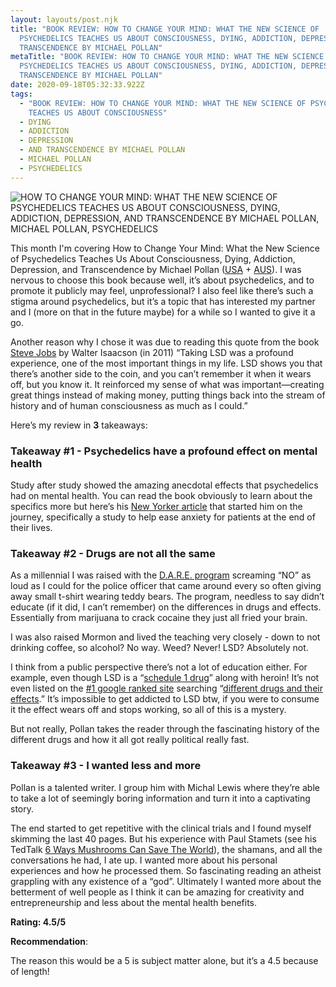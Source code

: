 ```yaml
---
layout: layouts/post.njk
title: "BOOK REVIEW: HOW TO CHANGE YOUR MIND: WHAT THE NEW SCIENCE OF
  PSYCHEDELICS TEACHES US ABOUT CONSCIOUSNESS, DYING, ADDICTION, DEPRESSION, AND
  TRANSCENDENCE BY MICHAEL POLLAN"
metaTitle: "BOOK REVIEW: HOW TO CHANGE YOUR MIND: WHAT THE NEW SCIENCE OF
  PSYCHEDELICS TEACHES US ABOUT CONSCIOUSNESS, DYING, ADDICTION, DEPRESSION, AND
  TRANSCENDENCE BY MICHAEL POLLAN"
date: 2020-09-18T05:32:33.922Z
tags:
  - "BOOK REVIEW: HOW TO CHANGE YOUR MIND: WHAT THE NEW SCIENCE OF PSYCHEDELICS
    TEACHES US ABOUT CONSCIOUSNESS"
  - DYING
  - ADDICTION
  - DEPRESSION
  - AND TRANSCENDENCE BY MICHAEL POLLAN
  - MICHAEL POLLAN
  - PSYCHEDELICS
---
```

![HOW TO CHANGE YOUR MIND: WHAT THE NEW SCIENCE OF PSYCHEDELICS TEACHES US ABOUT CONSCIOUSNESS, DYING, ADDICTION, DEPRESSION, AND TRANSCENDENCE BY MICHAEL POLLAN, MICHAEL POLLAN, PSYCHEDELICS](/images/how-to-change-your-mind_michael-pollan_-feminest-book-club-1-.jpg "HOW TO CHANGE YOUR MIND: WHAT THE NEW SCIENCE OF PSYCHEDELICS TEACHES US ABOUT CONSCIOUSNESS, DYING, ADDICTION, DEPRESSION, AND TRANSCENDENCE BY MICHAEL POLLAN, MICHAEL POLLAN, PSYCHEDELICS")

This month I'm covering How to Change Your Mind: What the New Science of Psychedelics Teaches Us About Consciousness, Dying, Addiction, Depression, and Transcendence by Michael Pollan ([USA](https://amzn.to/2DxG6tg) + [AUS](https://amzn.to/2zuWTsQ)). I was nervous to choose this book because well, it’s about psychedelics, and to promote it publicly may feel, unprofessional? I also feel like there’s such a stigma around psychedelics, but it’s a topic that has interested my partner and I (more on that in the future maybe) for a while so I wanted to give it a go.

Another reason why I chose it was due to reading this quote from the book [Steve Jobs](https://amzn.to/2S70OU7) by Walter Isaacson (in 2011) “Taking LSD was a profound experience, one of the most important things in my life. LSD shows you that there’s another side to the coin, and you can’t remember it when it wears off, but you know it. It reinforced my sense of what was important—creating great things instead of making money, putting things back into the stream of history and of human consciousness as much as I could.”

Here’s my review in **3** takeaways:

### Takeaway #1 - Psychedelics have a profound effect on mental health

Study after study showed the amazing anecdotal effects that psychedelics had on mental health. You can read the book obviously to learn about the specifics more but here’s his [New Yorker article](https://www.newyorker.com/magazine/2015/02/09/trip-treatment) that started him on the journey, specifically a study to help ease anxiety for patients at the end of their lives.

### Takeaway #2 - Drugs are not all the same

As a millennial I was raised with the [D.A.R.E. program](https://www.washingtonpost.com/news/wonk/wp/2017/07/12/a-brief-history-of-d-a-r-e-the-anti-drug-program-jeff-sessions-wants-to-revive/?utm_term=.716b3640ad40) screaming “NO” as loud as I could for the police officer that came around every so often giving away small t-shirt wearing teddy bears. The program, needless to say didn’t educate (if it did, I can’t remember) on the differences in drugs and effects. Essentially from marijuana to crack cocaine they just all fried your brain.

I was also raised Mormon and lived the teaching very closely - down to not drinking coffee, so alcohol? No way. Weed? Never! LSD? Absolutely not.

I think from a public perspective there’s not a lot of education either. For example, even though LSD is a “[schedule 1 drug](https://www.drugs.com/article/csa-schedule-1.html)” along with heroin! It’s not even listed on the [\#1 google ranked site](https://www.gov.je/Health/AlcoholDrugs/pages/drugseffects.aspx) searching “[different drugs and their effects](https://www.google.com.au/search?q=different+drugs+and+their+effects&oq=different+drugs+&aqs=chrome.1.69i57j0l5.8347j0j7&sourceid=chrome&ie=UTF-8).” It’s impossible to get addicted to LSD btw, if you were to consume it the effect wears off and stops working, so all of this is a mystery.

But not really, Pollan takes the reader through the fascinating history of the different drugs and how it all got really political really fast.

### Takeaway #3 - I wanted less and more

Pollan is a talented writer. I group him with Michal Lewis where they’re able to take a lot of seemingly boring information and turn it into a captivating story.

The end started to get repetitive with the clinical trials and I found myself skimming the last 40 pages. But his experience with Paul Stamets (see his TedTalk [6 Ways Mushrooms Can Save The World](https://www.ted.com/talks/paul_stamets_on_6_ways_mushrooms_can_save_the_world/discussion?Mushrooms%20can%20save%20the%20world)), the shamans, and all the conversations he had, I ate up. I wanted more about his personal experiences and how he processed them. So fascinating reading an atheist grappling with any existence of a “god”. Ultimately I wanted more about the betterment of well people as I think it can be amazing for creativity and entrepreneurship and less about the mental health benefits.

**Rating: 4.5/5**

**Recommendation**:

The reason this would be a 5 is subject matter alone, but it’s a 4.5 because of length!